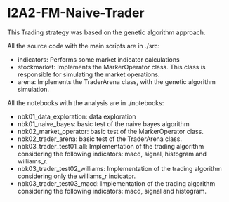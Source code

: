# I2A2-FM-Naive-Trader

This Trading strategy was based on the genetic algorithm approach.

All the source code with the main scripts are in ./src:
- indicators: Performs some market indicator calculations
- stockmarket: Implements the MarkerOperator class.
This class is responsible for simulating the market operations.
- arena: Implements the TraderArena class, with the genetic algorithm simulation.

All the notebooks with the analysis are in ./notebooks:
- nbk01_data_exploration: data exploration
- nbk01_naive_bayes: basic test of the naive bayes algorithm
- nbk02_market_operator: basic test of the MarkerOperator class.
- nbk02_trader_arena: basic test of the TraderArena class.
- nbk03_trader_test01_all: Implementation of the trading algorithm
considering the following indicators: macd, signal, histogram and williams_r.
- nbk03_trader_test02_williams: Implementation of the trading algorithm
considering only the williams_r indicator.
- nbk03_trader_test03_macd: Implementation of the trading algorithm
considering the following indicators: macd, signal and histogram.
